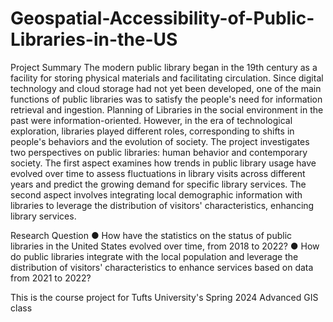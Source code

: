# Geospatial-Accessibility-of-Public-Libraries-in-the-US

Project Summary
The modern public library began in the 19th century as a facility for storing physical materials and facilitating circulation. Since digital technology and cloud storage had not yet been developed, one of the main functions of public libraries was to satisfy the people's need for information retrieval and ingestion. Planning of Libraries in the social environment in the past were information-oriented. However, in the era of technological exploration, libraries played different roles, corresponding to shifts in people's behaviors and the evolution of society. The project investigates two perspectives on public libraries: human behavior and contemporary society. The first aspect examines how trends in public library usage have evolved over time to assess fluctuations in library visits across different years and predict the growing demand for specific library services. The second aspect involves integrating local demographic information with libraries to leverage the distribution of visitors' characteristics, enhancing library services.

Research Question
● How have the statistics on the status of public libraries in the United States evolved over time, from 2018 to 2022?
● How do public libraries integrate with the local population and leverage the distribution of visitors' characteristics to enhance services based on data from 2021 to 2022?

This is the course project for Tufts University's Spring 2024 Advanced GIS class
